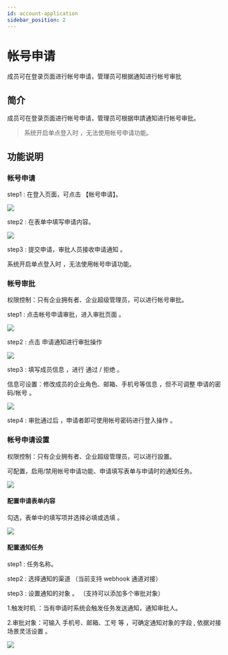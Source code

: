 ```yaml
---
id: account-application
sidebar_position: 2
---
```


# 帐号申请

成员可在登录页面进行帐号申请，管理员可根据通知进行帐号审批

## 简介[](#jian-jie)

成员可在登录页面进行帐号申请，管理员可根据申請通知进行帐号审批。

> 系统开启单点登入时 ，无法使用帐号申请功能。


## 功能说明[](#gong-neng-shuo-ming)

### 帐号申请[](#zhang-hao-shen-qing)

step1 : 在登入页面，可点击 【帐号申请】。

![](https://3953104361-files.gitbook.io/~/files/v0/b/gitbook-legacy-files/o/assets%2F-M2qbZInaXgdm8kkNosp%2F-MkHDH_hoYCtwZ-jUbqK%2F-MkHDMb3Uw8YMpNB31YY%2Fimage.png?alt=media&token=d791a67d-a2ff-4dfe-89a9-636f362c7d84)

step2 : 在表单中填写申请内容。

![](https://3953104361-files.gitbook.io/~/files/v0/b/gitbook-legacy-files/o/assets%2F-M2qbZInaXgdm8kkNosp%2F-MkHDH_hoYCtwZ-jUbqK%2F-MkHDR8h6nZdw-D_7VQH%2Fimage.png?alt=media&token=31825350-0d47-4482-a4f8-eaba20504c6e)

step3 : 提交申请，审批人员接收申请通知 。

系统开启单点登入时 ，无法使用帐号申请功能。


### 帐号审批[](#zhang-hao-shen-pi)

权限控制：只有企业拥有者、企业超级管理员，可以进行帐号审批。

step1 : 点击帐号申请审批，进入审批页面 。

![](https://3953104361-files.gitbook.io/~/files/v0/b/gitbook-legacy-files/o/assets%2F-M2qbZInaXgdm8kkNosp%2F-MkHDH_hoYCtwZ-jUbqK%2F-MkHDbzWRx7j5gm6c2ob%2Fimage.png?alt=media&token=d74238e4-e136-46cc-a66d-50faf3d602e6)

step2 : 点击 申请通知进行审批操作

![](https://3953104361-files.gitbook.io/~/files/v0/b/gitbook-legacy-files/o/assets%2F-M2qbZInaXgdm8kkNosp%2F-MkHDH_hoYCtwZ-jUbqK%2F-MkHDjAlD7YZ-NAW-0z1%2Fimage.png?alt=media&token=e336f294-d1e9-4cb4-8077-aeb71f51c1ec)

step3 : 填写成员信息 ，进行 通过 / 拒绝 。

信息可设置：修改成员的企业角色、邮箱、手机号等信息 ，但不可调整 申请的密码/帐号 。

![](https://3953104361-files.gitbook.io/~/files/v0/b/gitbook-legacy-files/o/assets%2F-M2qbZInaXgdm8kkNosp%2F-MkHDH_hoYCtwZ-jUbqK%2F-MkHDow9FSEwFRlaF6vP%2Fimage.png?alt=media&token=8c36b966-be8d-41b9-97bf-c76ab8120cce)

step4 : 审批通过后 ，申请者即可使用帐号密码进行登入操作 。


### 帐号申请设置[](#zhang-hao-shen-qing-she-zhi)

权限控制：只有企业拥有者、企业超级管理员，可以进行設置。

可配置，启用/禁用帐号申请功能、申请填写表单与申请时的通知任务。

![](https://3953104361-files.gitbook.io/~/files/v0/b/gitbook-legacy-files/o/assets%2F-M2qbZInaXgdm8kkNosp%2F-MkHDH_hoYCtwZ-jUbqK%2F-MkHDtDxvm-qYocVlDYj%2Fimage.png?alt=media&token=413fc60d-6c03-4d35-a391-e5513e83cc7d)


#### 配置申请表单内容[](#pei-zhi-shen-qing-biao-dan-nei-rong)

勾选，表单中的填写项并选择必填或选填 。

![](https://3953104361-files.gitbook.io/~/files/v0/b/gitbook-legacy-files/o/assets%2F-M2qbZInaXgdm8kkNosp%2F-MkHDH_hoYCtwZ-jUbqK%2F-MkHDx6JkGf-tCkYpWMG%2Fimage.png?alt=media&token=ca3b20de-5984-4538-9b6a-8a2a7d964b0b)


#### 配置通知任务[](#pei-zhi-tong-zhi-ren-wu)

step1 : 任务名称。

step2 : 选择通知的渠道 （当前支持 webhook 通道对接）

step3 : 设置通知的对象 。 （支持可以添加多个审批对象）

1.触发时机 ：当有申请时系统会触发任务发送通知，通知审批人。

2.审批对象：可输入 手机号、邮箱、工号 等 ，可确定通知对象的字段 , 依据对接场景灵活设置 。

![](https://3953104361-files.gitbook.io/~/files/v0/b/gitbook-legacy-files/o/assets%2F-M2qbZInaXgdm8kkNosp%2F-MkHDH_hoYCtwZ-jUbqK%2F-MkHE0vybL4GyDMxMlV5%2Fimage.png?alt=media&token=f396e4c4-1e9b-473d-9f42-296178de4db2)
